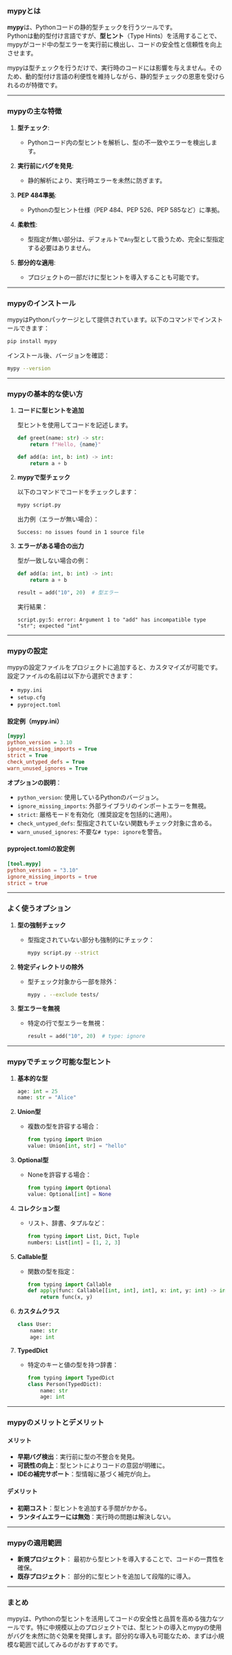### mypyとは

**mypy**は、Pythonコードの静的型チェックを行うツールです。  
Pythonは動的型付け言語ですが、**型ヒント**（Type Hints）を活用することで、mypyがコード中の型エラーを実行前に検出し、コードの安全性と信頼性を向上させます。

mypyは型チェックを行うだけで、実行時のコードには影響を与えません。そのため、動的型付け言語の利便性を維持しながら、静的型チェックの恩恵を受けられるのが特徴です。

---

### mypyの主な特徴

1. **型チェック**:
   - Pythonコード内の型ヒントを解析し、型の不一致やエラーを検出します。

2. **実行前にバグを発見**:
   - 静的解析により、実行時エラーを未然に防ぎます。

3. **PEP 484準拠**:
   - Pythonの型ヒント仕様（PEP 484、PEP 526、PEP 585など）に準拠。

4. **柔軟性**:
   - 型指定が無い部分は、デフォルトで`Any`型として扱うため、完全に型指定する必要はありません。

5. **部分的な適用**:
   - プロジェクトの一部だけに型ヒントを導入することも可能です。

---

### mypyのインストール

mypyはPythonパッケージとして提供されています。以下のコマンドでインストールできます：

```bash
pip install mypy
```

インストール後、バージョンを確認：

```bash
mypy --version
```

---

### mypyの基本的な使い方

1. **コードに型ヒントを追加**

   型ヒントを使用してコードを記述します。

   ```python
   def greet(name: str) -> str:
       return f"Hello, {name}"

   def add(a: int, b: int) -> int:
       return a + b
   ```

2. **mypyで型チェック**

   以下のコマンドでコードをチェックします：

   ```bash
   mypy script.py
   ```

   出力例（エラーが無い場合）：
   ```plaintext
   Success: no issues found in 1 source file
   ```

3. **エラーがある場合の出力**

   型が一致しない場合の例：

   ```python
   def add(a: int, b: int) -> int:
       return a + b

   result = add("10", 20)  # 型エラー
   ```

   実行結果：
   ```plaintext
   script.py:5: error: Argument 1 to "add" has incompatible type "str"; expected "int"
   ```

---

### mypyの設定

mypyの設定ファイルをプロジェクトに追加すると、カスタマイズが可能です。設定ファイルの名前は以下から選択できます：

- `mypy.ini`
- `setup.cfg`
- `pyproject.toml`

#### 設定例（mypy.ini）

```ini
[mypy]
python_version = 3.10
ignore_missing_imports = True
strict = True
check_untyped_defs = True
warn_unused_ignores = True
```

**オプションの説明**：
- `python_version`: 使用しているPythonのバージョン。
- `ignore_missing_imports`: 外部ライブラリのインポートエラーを無視。
- `strict`: 厳格モードを有効化（推奨設定を包括的に適用）。
- `check_untyped_defs`: 型指定されていない関数もチェック対象に含める。
- `warn_unused_ignores`: 不要な`# type: ignore`を警告。

#### pyproject.tomlの設定例

```toml
[tool.mypy]
python_version = "3.10"
ignore_missing_imports = true
strict = true
```

---

### よく使うオプション

1. **型の強制チェック**
   - 型指定されていない部分も強制的にチェック：
     ```bash
     mypy script.py --strict
     ```

2. **特定ディレクトリの除外**
   - 型チェック対象から一部を除外：
     ```bash
     mypy . --exclude tests/
     ```

3. **型エラーを無視**
   - 特定の行で型エラーを無視：
     ```python
     result = add("10", 20)  # type: ignore
     ```

---

### mypyでチェック可能な型ヒント

1. **基本的な型**
   ```python
   age: int = 25
   name: str = "Alice"
   ```

2. **Union型**
   - 複数の型を許容する場合：
     ```python
     from typing import Union
     value: Union[int, str] = "hello"
     ```

3. **Optional型**
   - Noneを許容する場合：
     ```python
     from typing import Optional
     value: Optional[int] = None
     ```

4. **コレクション型**
   - リスト、辞書、タプルなど：
     ```python
     from typing import List, Dict, Tuple
     numbers: List[int] = [1, 2, 3]
     ```

5. **Callable型**
   - 関数の型を指定：
     ```python
     from typing import Callable
     def apply(func: Callable[[int, int], int], x: int, y: int) -> int:
         return func(x, y)
     ```

6. **カスタムクラス**
   ```python
   class User:
       name: str
       age: int
   ```

7. **TypedDict**
   - 特定のキーと値の型を持つ辞書：
     ```python
     from typing import TypedDict
     class Person(TypedDict):
         name: str
         age: int
     ```

---

### mypyのメリットとデメリット

#### メリット
- **早期バグ検出**：実行前に型の不整合を発見。
- **可読性の向上**：型ヒントによりコードの意図が明確に。
- **IDEの補完サポート**：型情報に基づく補完が向上。

#### デメリット
- **初期コスト**：型ヒントを追加する手間がかかる。
- **ランタイムエラーには無効**：実行時の問題は解決しない。

---

### mypyの適用範囲

- **新規プロジェクト**：
  最初から型ヒントを導入することで、コードの一貫性を確保。
- **既存プロジェクト**：
  部分的に型ヒントを追加して段階的に導入。

---

### まとめ

mypyは、Pythonの型ヒントを活用してコードの安全性と品質を高める強力なツールです。特に中規模以上のプロジェクトでは、型ヒントの導入とmypyの使用がバグを未然に防ぐ効果を発揮します。部分的な導入も可能なため、まずは小規模な範囲で試してみるのがおすすめです。
